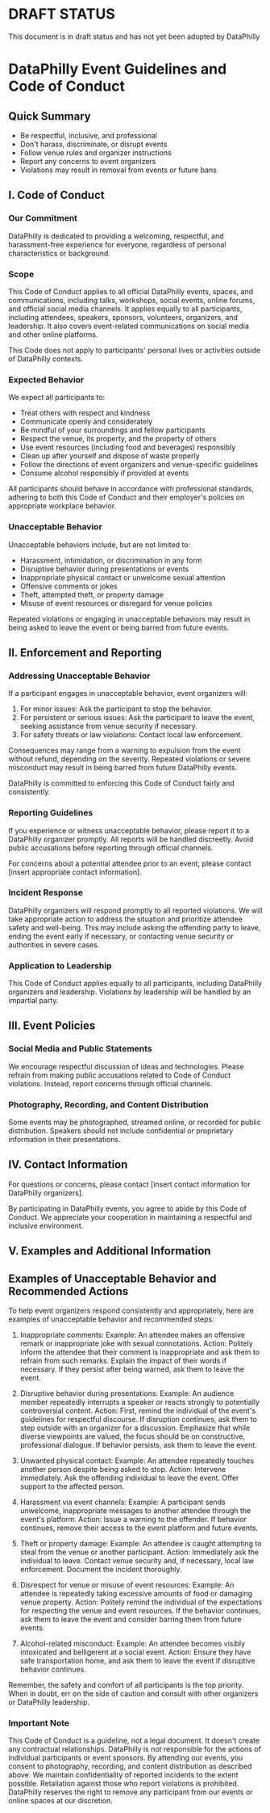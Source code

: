 # DRAFT STATUS
This document is in draft status and has not yet been adopted by DataPhilly

# DataPhilly Event Guidelines and Code of Conduct

## Quick Summary
- Be respectful, inclusive, and professional
- Don't harass, discriminate, or disrupt events
- Follow venue rules and organizer instructions
- Report any concerns to event organizers
- Violations may result in removal from events or future bans

## I. Code of Conduct

### Our Commitment

DataPhilly is dedicated to providing a welcoming, respectful, and harassment-free experience for everyone, regardless of personal characteristics or background.

### Scope

This Code of Conduct applies to all official DataPhilly events, spaces, and communications, including talks, workshops, social events, online forums, and official social media channels. It applies equally to all participants, including attendees, speakers, sponsors, volunteers, organizers, and leadership. It also covers event-related communications on social media and other online platforms.

This Code does not apply to participants' personal lives or activities outside of DataPhilly contexts.

### Expected Behavior

We expect all participants to:

- Treat others with respect and kindness
- Communicate openly and considerately
- Be mindful of your surroundings and fellow participants
- Respect the venue, its property, and the property of others
- Use event resources (including food and beverages) responsibly
- Clean up after yourself and dispose of waste properly
- Follow the directions of event organizers and venue-specific guidelines
- Consume alcohol responsibly if provided at events

All participants should behave in accordance with professional standards, adhering to both this Code of Conduct and their employer's policies on appropriate workplace behavior.

### Unacceptable Behavior

Unacceptable behaviors include, but are not limited to:

- Harassment, intimidation, or discrimination in any form
- Disruptive behavior during presentations or events
- Inappropriate physical contact or unwelcome sexual attention
- Offensive comments or jokes
- Theft, attempted theft, or property damage
- Misuse of event resources or disregard for venue policies

Repeated violations or engaging in unacceptable behaviors may result in being asked to leave the event or being barred from future events.

## II. Enforcement and Reporting

### Addressing Unacceptable Behavior

If a participant engages in unacceptable behavior, event organizers will:

1. For minor issues: Ask the participant to stop the behavior.
2. For persistent or serious issues: Ask the participant to leave the event, seeking assistance from venue security if necessary.
3. For safety threats or law violations: Contact local law enforcement.

Consequences may range from a warning to expulsion from the event without refund, depending on the severity. Repeated violations or severe misconduct may result in being barred from future DataPhilly events.

DataPhilly is committed to enforcing this Code of Conduct fairly and consistently.

### Reporting Guidelines

If you experience or witness unacceptable behavior, please report it to a DataPhilly organizer promptly. All reports will be handled discreetly. Avoid public accusations before reporting through official channels.

For concerns about a potential attendee prior to an event, please contact [insert appropriate contact information].

### Incident Response

DataPhilly organizers will respond promptly to all reported violations. We will take appropriate action to address the situation and prioritize attendee safety and well-being. This may include asking the offending party to leave, ending the event early if necessary, or contacting venue security or authorities in severe cases.

### Application to Leadership

This Code of Conduct applies equally to all participants, including DataPhilly organizers and leadership. Violations by leadership will be handled by an impartial party.

## III. Event Policies

### Social Media and Public Statements

We encourage respectful discussion of ideas and technologies. Please refrain from making public accusations related to Code of Conduct violations. Instead, report concerns through official channels.

### Photography, Recording, and Content Distribution

Some events may be photographed, streamed online, or recorded for public distribution. Speakers should not include confidential or proprietary information in their presentations.

## IV. Contact Information

For questions or concerns, please contact [insert contact information for DataPhilly organizers].

By participating in DataPhilly events, you agree to abide by this Code of Conduct. We appreciate your cooperation in maintaining a respectful and inclusive environment.

## V. Examples and Additional Information

## Examples of Unacceptable Behavior and Recommended Actions

To help event organizers respond consistently and appropriately, here are examples of unacceptable behavior and recommended steps:

1. Inappropriate comments:
   Example: An attendee makes an offensive remark or inappropriate joke with sexual connotations.
   Action: Politely inform the attendee that their comment is inappropriate and ask them to refrain from such remarks. Explain the impact of their words if necessary. If they persist after being warned, ask them to leave the event.

2. Disruptive behavior during presentations:
   Example: An audience member repeatedly interrupts a speaker or reacts strongly to potentially controversial content.
   Action: First, remind the individual of the event's guidelines for respectful discourse. If disruption continues, ask them to step outside with an organizer for a discussion. Emphasize that while diverse viewpoints are valued, the focus should be on constructive, professional dialogue. If behavior persists, ask them to leave the event.

3. Unwanted physical contact:
   Example: An attendee repeatedly touches another person despite being asked to stop.
   Action: Intervene immediately. Ask the offending individual to leave the event. Offer support to the affected person.

4. Harassment via event channels:
   Example: A participant sends unwelcome, inappropriate messages to another attendee through the event's platform.
   Action: Issue a warning to the offender. If behavior continues, remove their access to the event platform and future events.

5. Theft or property damage:
   Example: An attendee is caught attempting to steal from the venue or another participant.
   Action: Immediately ask the individual to leave. Contact venue security and, if necessary, local law enforcement. Document the incident thoroughly.

6. Disrespect for venue or misuse of event resources:
   Example: An attendee is repeatedly taking excessive amounts of food or damaging venue property.
   Action: Politely remind the individual of the expectations for respecting the venue and event resources. If the behavior continues, ask them to leave the event and consider barring them from future events.

7. Alcohol-related misconduct:
   Example: An attendee becomes visibly intoxicated and belligerent at a social event.
   Action: Ensure they have safe transportation home, and ask them to leave the event if disruptive behavior continues.

Remember, the safety and comfort of all participants is the top priority. When in doubt, err on the side of caution and consult with other organizers or DataPhilly leadership.

### Important Note

This Code of Conduct is a guideline, not a legal document. It doesn't create any contractual relationships. DataPhilly is not responsible for the actions of individual participants or event sponsors. By attending our events, you consent to photography, recording, and content distribution as described above. We maintain confidentiality of reported incidents to the extent possible. Retaliation against those who report violations is prohibited. DataPhilly reserves the right to remove any participant from our events or online spaces at our discretion.
